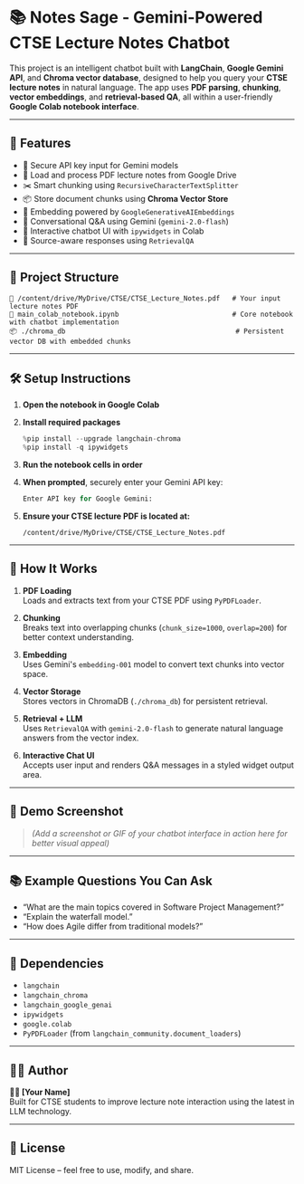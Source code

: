 # 📚 Notes Sage - Gemini-Powered CTSE Lecture Notes Chatbot

This project is an intelligent chatbot built with **LangChain**, **Google Gemini API**, and **Chroma vector database**, designed to help you query your **CTSE lecture notes** in natural language. The app uses **PDF parsing**, **chunking**, **vector embeddings**, and **retrieval-based QA**, all within a user-friendly **Google Colab notebook interface**.

---

## 🚀 Features

- 🔐 Secure API key input for Gemini models
- 📄 Load and process PDF lecture notes from Google Drive
- ✂️ Smart chunking using `RecursiveCharacterTextSplitter`
- 📦 Store document chunks using **Chroma Vector Store**
- 🧠 Embedding powered by `GoogleGenerativeAIEmbeddings`
- 💬 Conversational Q&A using Gemini (`gemini-2.0-flash`)
- 🧾 Interactive chatbot UI with `ipywidgets` in Colab
- 🔁 Source-aware responses using `RetrievalQA`

---

## 📁 Project Structure

```plaintext
📁 /content/drive/MyDrive/CTSE/CTSE_Lecture_Notes.pdf   # Your input lecture notes PDF
📄 main_colab_notebook.ipynb                            # Core notebook with chatbot implementation
📦 ./chroma_db                                          # Persistent vector DB with embedded chunks
```

---

## 🛠️ Setup Instructions

1. **Open the notebook in Google Colab**

2. **Install required packages**

   ```python
   %pip install --upgrade langchain-chroma
   %pip install -q ipywidgets
   ```

3. **Run the notebook cells in order**

4. **When prompted**, securely enter your Gemini API key:

   ```python
   Enter API key for Google Gemini:
   ```

5. **Ensure your CTSE lecture PDF is located at:**
   ```
   /content/drive/MyDrive/CTSE/CTSE_Lecture_Notes.pdf
   ```

---

## 🧠 How It Works

1. **PDF Loading**  
   Loads and extracts text from your CTSE PDF using `PyPDFLoader`.

2. **Chunking**  
   Breaks text into overlapping chunks (`chunk_size=1000`, `overlap=200`) for better context understanding.

3. **Embedding**  
   Uses Gemini's `embedding-001` model to convert text chunks into vector space.

4. **Vector Storage**  
   Stores vectors in ChromaDB (`./chroma_db`) for persistent retrieval.

5. **Retrieval + LLM**  
   Uses `RetrievalQA` with `gemini-2.0-flash` to generate natural language answers from the vector index.

6. **Interactive Chat UI**  
   Accepts user input and renders Q&A messages in a styled widget output area.

---

## 📸 Demo Screenshot

> _(Add a screenshot or GIF of your chatbot interface in action here for better visual appeal)_

---

## 📚 Example Questions You Can Ask

- “What are the main topics covered in Software Project Management?”
- “Explain the waterfall model.”
- “How does Agile differ from traditional models?”

---

## 📌 Dependencies

- `langchain`
- `langchain_chroma`
- `langchain_google_genai`
- `ipywidgets`
- `google.colab`
- `PyPDFLoader` (from `langchain_community.document_loaders`)

---

## 🧑‍💻 Author

**👨‍🎓 [Your Name]**  
Built for CTSE students to improve lecture note interaction using the latest in LLM technology.

---

## 📄 License

MIT License – feel free to use, modify, and share.
